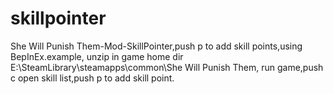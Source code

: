 # skillpointer
She Will Punish Them-Mod-SkillPointer,push p to add skill points,using BepInEx.example, unzip in game home dir E:\SteamLibrary\steamapps\common\She Will Punish Them, run game,push c open skill list,push p to add skill point.
